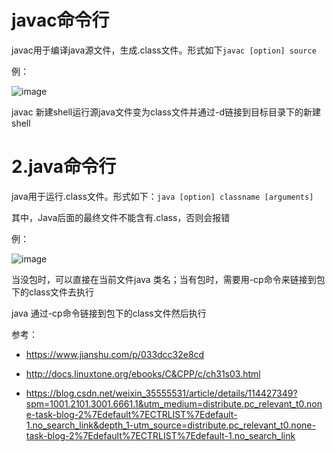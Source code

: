 # javac命令行  

javac用于编译java源文件，生成.class文件。形式如下`javac [option] source`  

例：  

![image](https://user-images.githubusercontent.com/74129445/143484882-068e9da1-a11d-4f72-ad50-4ad7cbdcc260.png)  

javac 新建shell运行源java文件变为class文件并通过-d链接到目标目录下的新建shell  



# 2.java命令行  

java用于运行.class文件。形式如下：`java [option] classname [arguments]`  

其中，Java后面的最终文件不能含有.class，否则会报错  

例：  


![image](https://user-images.githubusercontent.com/74129445/143438706-955f91d2-bf69-46c1-ba55-177586bded16.png)  

当没包时，可以直接在当前文件java 类名；当有包时，需要用-cp命令来链接到包下的class文件去执行  

java 通过-cp命令链接到包下的class文件然后执行

参考：  

* https://www.jianshu.com/p/033dcc32e8cd  

* http://docs.linuxtone.org/ebooks/C&CPP/c/ch31s03.html
 
* https://blog.csdn.net/weixin_35555531/article/details/114427349?spm=1001.2101.3001.6661.1&utm_medium=distribute.pc_relevant_t0.none-task-blog-2%7Edefault%7ECTRLIST%7Edefault-1.no_search_link&depth_1-utm_source=distribute.pc_relevant_t0.none-task-blog-2%7Edefault%7ECTRLIST%7Edefault-1.no_search_link
